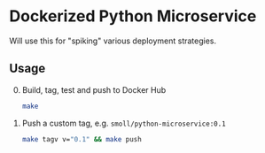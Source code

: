# Dockerized Python Microservice
Will use this for "spiking" various deployment strategies.

## Usage

0. Build, tag, test and push to Docker Hub

    ```bash
    make
    ```

0. Push a custom tag, e.g. `smoll/python-microservice:0.1`

    ```bash
    make tagv v="0.1" && make push
    ```

